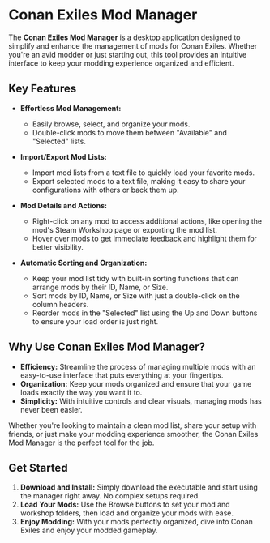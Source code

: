 # Conan Exiles Mod Manager

The **Conan Exiles Mod Manager** is a desktop application designed to simplify and enhance the management of mods for Conan Exiles. Whether you're an avid modder or just starting out, this tool provides an intuitive interface to keep your modding experience organized and efficient.

## Key Features

- **Effortless Mod Management:**
    - Easily browse, select, and organize your mods.
    - Double-click mods to move them between "Available" and "Selected" lists.

- **Import/Export Mod Lists:**
    - Import mod lists from a text file to quickly load your favorite mods.
    - Export selected mods to a text file, making it easy to share your configurations with others or back them up.

- **Mod Details and Actions:**
    - Right-click on any mod to access additional actions, like opening the mod's Steam Workshop page or exporting the mod list.
    - Hover over mods to get immediate feedback and highlight them for better visibility.

- **Automatic Sorting and Organization:**
    - Keep your mod list tidy with built-in sorting functions that can arrange mods by their ID, Name, or Size.
    - Sort mods by ID, Name, or Size with just a double-click on the column headers.
    - Reorder mods in the "Selected" list using the Up and Down buttons to ensure your load order is just right.

## Why Use Conan Exiles Mod Manager?

- **Efficiency:** Streamline the process of managing multiple mods with an easy-to-use interface that puts everything at your fingertips.
- **Organization:** Keep your mods organized and ensure that your game loads exactly the way you want it to.
- **Simplicity:** With intuitive controls and clear visuals, managing mods has never been easier.

Whether you're looking to maintain a clean mod list, share your setup with friends, or just make your modding experience smoother, the Conan Exiles Mod Manager is the perfect tool for the job.

## Get Started

1. **Download and Install:** Simply download the executable and start using the manager right away. No complex setups required.
2. **Load Your Mods:** Use the Browse buttons to set your mod and workshop folders, then load and organize your mods with ease.
3. **Enjoy Modding:** With your mods perfectly organized, dive into Conan Exiles and enjoy your modded gameplay.
